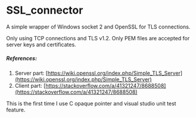 # SSL_connector
A simple wrapper of Windows socket 2 and OpenSSL for TLS connections.

Only using TCP connections and TLS v1.2.
Only PEM files are accepted for server keys and certificates.

##### References:
1. Server part: [https://wiki.openssl.org/index.php/Simple_TLS_Server](https://wiki.openssl.org/index.php/Simple_TLS_Server)
2. Client part: [https://stackoverflow.com/a/41321247/8688508](https://stackoverflow.com/a/41321247/8688508)

This is the first time I use C opaque pointer and visual studio unit test feature.
